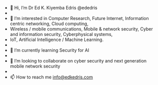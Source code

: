 - 👋 Hi, I’m Dr Ed K. Kiyemba Edris @ededris
- 
- 👀 I’m interested in Computer Research, Future Internet, Information centric networking, Cloud computing, 
- Wireless / mobile communications, Mobile & network security, Cyber and information security, Cyberphysical systems, 
- IoT, Artificial Intelligence / Machine Learning.
- 
- 🌱 I’m currently learning Security for AI
- 
- 💞️ I’m looking to collaborate on cyber security and next generation mobile network security 
- 
- 📫 How to reach me info@edkedris.com

<!---
ededris/ededris is a ✨ special ✨ repository because its `README.md` (this file) appears on your GitHub profile.
You can click the Preview link to take a look at your changes.
--->
